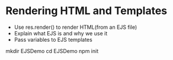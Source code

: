 # Rendering HTML and Templates

* Use res.render() to render HTML(from an EJS file)
* Explain what EJS is and why we use it
* Pass variables to EJS templates

mkdir EJSDemo
cd EJSDemo
npm init
